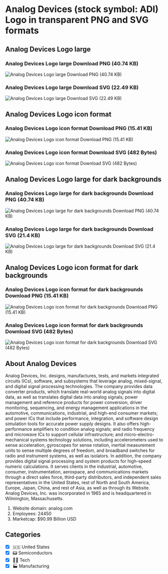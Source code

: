 # Analog Devices (stock symbol: ADI) Logo in transparent PNG and SVG formats

## Analog Devices Logo large

### Analog Devices Logo large Download PNG (40.74 KB)

![Analog Devices Logo large Download PNG (40.74 KB)](/img/orig/ADI_BIG-0c8e21e5.png)

### Analog Devices Logo large Download SVG (22.49 KB)

![Analog Devices Logo large Download SVG (22.49 KB)](/img/orig/ADI_BIG-e3db2081.svg)

## Analog Devices Logo icon format

### Analog Devices Logo icon format Download PNG (15.41 KB)

![Analog Devices Logo icon format Download PNG (15.41 KB)](/img/orig/ADI-a124bc28.png)

### Analog Devices Logo icon format Download SVG (482 Bytes)

![Analog Devices Logo icon format Download SVG (482 Bytes)](/img/orig/ADI-e89739bb.svg)

## Analog Devices Logo large for dark backgrounds

### Analog Devices Logo large for dark backgrounds Download PNG (40.74 KB)

![Analog Devices Logo large for dark backgrounds Download PNG (40.74 KB)](/img/orig/ADI_BIG.D-cffbc3d8.png)

### Analog Devices Logo large for dark backgrounds Download SVG (21.4 KB)

![Analog Devices Logo large for dark backgrounds Download SVG (21.4 KB)](/img/orig/ADI_BIG.D-6d67b3fb.svg)

## Analog Devices Logo icon format for dark backgrounds

### Analog Devices Logo icon format for dark backgrounds Download PNG (15.41 KB)

![Analog Devices Logo icon format for dark backgrounds Download PNG (15.41 KB)](/img/orig/ADI.D-b425e8f9.png)

### Analog Devices Logo icon format for dark backgrounds Download SVG (482 Bytes)

![Analog Devices Logo icon format for dark backgrounds Download SVG (482 Bytes)](/img/orig/ADI.D-af9461e2.svg)

## About Analog Devices

Analog Devices, Inc. designs, manufactures, tests, and markets integrated circuits (ICs), software, and subsystems that leverage analog, mixed-signal, and digital signal processing technologies. The company provides data converter products, which translate real-world analog signals into digital data, as well as translates digital data into analog signals; power management and reference products for power conversion, driver monitoring, sequencing, and energy management applications in the automotive, communications, industrial, and high-end consumer markets; and power ICs that include performance, integration, and software design simulation tools for accurate power supply designs. It also offers high-performance amplifiers to condition analog signals; and radio frequency and microwave ICs to support cellular infrastructure; and micro-electro-mechanical systems technology solutions, including accelerometers used to sense acceleration, gyroscopes for sense rotation, inertial measurement units to sense multiple degrees of freedom, and broadband switches for radio and instrument systems, as well as isolators. In addition, the company provides digital signal processing and system products for high-speed numeric calculations. It serves clients in the industrial, automotive, consumer, instrumentation, aerospace, and communications markets through a direct sales force, third-party distributors, and independent sales representatives in the United States, rest of North and South America, Europe, Japan, China, and rest of Asia, as well as through its Website. Analog Devices, Inc. was incorporated in 1965 and is headquartered in Wilmington, Massachusetts.

1. Website domain: analog.com
2. Employees: 24450
3. Marketcap: $90.99 Billion USD


## Categories
- [x] 🇺🇸 United States
- [x] 📟 Semiconductors
- [x] 👩‍💻 Tech
- [x] 🏭 Manufacturing
